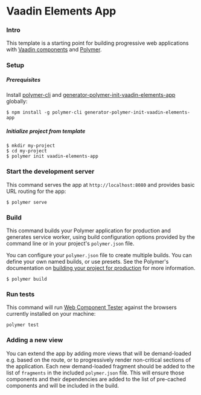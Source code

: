 # Vaadin Elements App

### Intro

This template is a starting point for building progressive web applications with
[Vaadin components](https://vaadin.com/components) and [Polymer](https://www.polymer-project.org).

### Setup

##### Prerequisites

Install [polymer-cli](https://github.com/Polymer/polymer-cli)
and [generator-polymer-init-vaadin-elements-app](https://github.com/vaadin/generator-polymer-init-vaadin-elements-app) globally:

    $ npm install -g polymer-cli generator-polymer-init-vaadin-elements-app

##### Initialize project from template

    $ mkdir my-project
    $ cd my-project
    $ polymer init vaadin-elements-app

### Start the development server

This command serves the app at `http://localhost:8080` and provides basic URL
routing for the app:

    $ polymer serve


### Build

This command builds your Polymer application for production and generates service worker, using build configuration options provided by the command line or in your project's `polymer.json` file.

You can configure your `polymer.json` file to create multiple builds. You can define your own named builds, or use presets. See the Polymer's documentation on [building your project for production](https://www.polymer-project.org/2.0/toolbox/build-for-production) for more information.

    $ polymer build

### Run tests

This command will run [Web Component Tester](https://github.com/Polymer/web-component-tester)
against the browsers currently installed on your machine:

    polymer test

### Adding a new view

You can extend the app by adding more views that will be demand-loaded
e.g. based on the route, or to progressively render non-critical sections of the
application. Each new demand-loaded fragment should be added to the list of
`fragments` in the included `polymer.json` file. This will ensure those
components and their dependencies are added to the list of pre-cached components
and will be included in the build.
